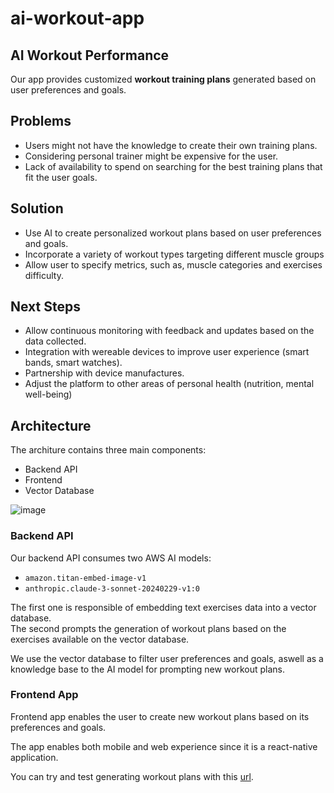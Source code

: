 # ai-workout-app

## AI Workout Performance

Our app provides customized **workout training plans** generated based on user preferences and goals.

## Problems

- Users might not have the knowledge to create their own training plans.
- Considering personal trainer might be expensive for the user.
- Lack of availability to spend on searching for the best training plans that fit the user goals.

## Solution
 - Use AI to create personalized workout plans based on user preferences and goals.
 - Incorporate a variety of workout types targeting different muscle groups
 - Allow user to specify metrics, such as, muscle categories and exercises difficulty.

## Next Steps
- Allow continuous monitoring with feedback and updates based on the data collected.
- Integration with wereable devices to improve user experience (smart bands, smart watches).
- Partnership with device manufactures.
- Adjust the platform to other areas of personal health (nutrition, mental well-being)

## Architecture
The architure contains three main components:
- Backend API
- Frontend
- Vector Database

![image](https://github.com/user-attachments/assets/37d3719b-6b5f-47da-a567-1a2d23a7b343)

### Backend API
Our backend API consumes two AWS AI models:
 - `amazon.titan-embed-image-v1`
 - `anthropic.claude-3-sonnet-20240229-v1:0`

The first one is responsible of embedding text exercises data into a vector database.
<br/>
The second prompts the generation of workout plans based on the exercises available on the vector database.
<br/>

We use the vector database to filter user preferences and goals, aswell as a knowledge base to the AI model for prompting new workout plans.

### Frontend App
Frontend app enables the user to create new workout plans based on its preferences and goals.

The app enables both mobile and web experience since it is a react-native application.

You can try and test generating workout plans with this [url](http://35.166.146.235:8081/).
